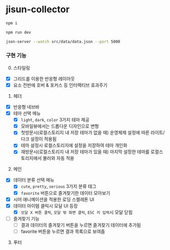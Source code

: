 # jisun-collector

```bash
npm i

npm run dev

json-server --watch src/data/data.json --port 5000
```

### 구현 기능

0. 스타일링

- [x] 그리드를 이용한 반응형 레이아웃
- [x] 요소 전반에 호버 & 포커스 등 인터랙티브 효과주기

1. 헤더

- [x] 반응형 네브바
- [x] 테마 선택 메뉴
  - [x] `light`, `dark`, `color` 3가지 테마 제공
  - [x] 모바일뷰에서는 드롭다운 디자인으로 변형
  - [x] 첫방문시(로컬스토리지 내 저장 테마가 없을 때) 운영체제 설정에 따른 라이트/다크 설정이 적용됨
  - [x] 테마 설정시 로컬스토리지에 설정을 저장하여 테마 개인화
  - [x] 재방문시(로컬스토리지 내 저장 테마가 있을 때) 마지막 설정한 테마를 로컬스토리지에서 불러와 자동 적용

2. 메인

- [x] 데이터 분류 선택 메뉴
  - [x] `cute`, `pretty`, `serious` 3가지 분류 태그
  - [x] `favorite` 버튼으로 즐겨찾기한 데이터 모아보기
- [x] 시머 애니메이션을 적용한 로딩 스켈레톤 UI
- [x] 데이터 아이템 클릭시 모달 UI 등장
  - [x] `모달 X 버튼 클릭`, `모달 밖 화면 클릭`, `ESC 키 입력`시 모달 닫힘
- [ ] 즐겨찾기 기능
  - [ ] 결과 데이터의 즐겨찾기 버튼을 누르면 즐겨찾기 데이터에 추가됨
  - [ ] favorite 버튼을 누르면 결과 목록으로 보여줌

3. 푸터
